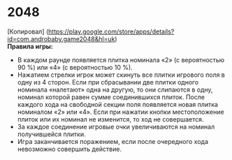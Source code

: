 # 2048
[Копировал] (https://play.google.com/store/apps/details?id=com.androbaby.game2048&hl=uk)<br>
**Правила игры:**<br>
<ul>
<li>В каждом раунде появляется плитка номинала «2» (с вероятностью 90 %) или «4» (с вероятностью 10 %).</li>
<li>Нажатием стрелки игрок может скинуть все плитки игрового поля в одну из 4 сторон. Если при сбрасывании две плитки одного номинала «налетают» одна на другую, то они слипаются в одну, номинал которой равен сумме соединившихся плиток. После каждого хода на свободной секции поля появляется новая плитка номиналом «2» или «4». Если при нажатии кнопки местоположение плиток или их номинал не изменится, то ход не совершается.</li>
<li>За каждое соединение игровые очки увеличиваются на номинал получившейся плитки.</li>
<li>Игра заканчивается поражением, если после очередного хода невозможно совершить действие.</li>
</ul>
